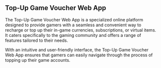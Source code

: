 ## Top-Up Game Voucher Web App

The Top-Up Game Voucher Web App is a specialized online platform designed to provide gamers with a seamless and convenient way to recharge or top up their in-game currencies, subscriptions, or virtual items. It caters specifically to the gaming community and offers a range of features tailored to their needs.

With an intuitive and user-friendly interface, the Top-Up Game Voucher Web App ensures that gamers can easily navigate through the process of topping up their game accounts.
